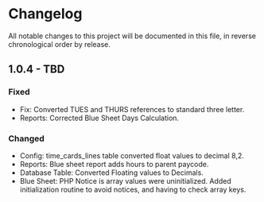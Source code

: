 # Changelog

All notable changes to this project will be documented in this file, in reverse chronological order by release.

## 1.0.4 - TBD
### Fixed
- Fix: Converted TUES and THURS references to standard three letter.
- Reports: Corrected Blue Sheet Days Calculation. 

### Changed
- Config: time_cards_lines table converted float values to decimal 8,2.
- Reports: Blue sheet report adds hours to parent paycode.
- Database Table: Converted Floating values to Decimals.
- Blue Sheet: PHP Notice is array values were uninitialized.  Added initialization routine to avoid notices, and having to check array keys.